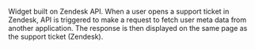 Widget built on Zendesk API. When a user opens a support ticket in Zendesk, API is triggered to make a request to fetch user meta data from another application. The response is then displayed on the same page as the support ticket (Zendesk).
